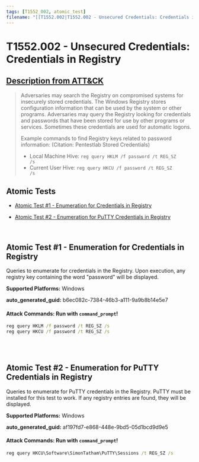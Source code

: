 ```yaml
---
tags: [T1552_002, atomic_test]
filename: "[[T1552.002|T1552.002 - Unsecured Credentials: Credentials in Registry]]"
---
```


# T1552.002 - Unsecured Credentials: Credentials in Registry
## [Description from ATT&CK](https://attack.mitre.org/techniques/T1552/002)
<blockquote>Adversaries may search the Registry on compromised systems for insecurely stored credentials. The Windows Registry stores configuration information that can be used by the system or other programs. Adversaries may query the Registry looking for credentials and passwords that have been stored for use by other programs or services. Sometimes these credentials are used for automatic logons.

Example commands to find Registry keys related to password information: (Citation: Pentestlab Stored Credentials)

* Local Machine Hive: <code>reg query HKLM /f password /t REG_SZ /s</code>
* Current User Hive: <code>reg query HKCU /f password /t REG_SZ /s</code></blockquote>

## Atomic Tests

- [Atomic Test #1 - Enumeration for Credentials in Registry](#atomic-test-1---enumeration-for-credentials-in-registry)

- [Atomic Test #2 - Enumeration for PuTTY Credentials in Registry](#atomic-test-2---enumeration-for-putty-credentials-in-registry)


<br/>

## Atomic Test #1 - Enumeration for Credentials in Registry
Queries to enumerate for credentials in the Registry. Upon execution, any registry key containing the word "password" will be displayed.

**Supported Platforms:** Windows


**auto_generated_guid:** b6ec082c-7384-46b3-a111-9a9b8b14e5e7






#### Attack Commands: Run with `command_prompt`! 


```cmd
reg query HKLM /f password /t REG_SZ /s
reg query HKCU /f password /t REG_SZ /s
```






<br/>
<br/>

## Atomic Test #2 - Enumeration for PuTTY Credentials in Registry
Queries to enumerate for PuTTY credentials in the Registry. PuTTY must be installed for this test to work. If any registry
entries are found, they will be displayed.

**Supported Platforms:** Windows


**auto_generated_guid:** af197fd7-e868-448e-9bd5-05d1bcd9d9e5






#### Attack Commands: Run with `command_prompt`! 


```cmd
reg query HKCU\Software\SimonTatham\PuTTY\Sessions /t REG_SZ /s
```






<br/>
